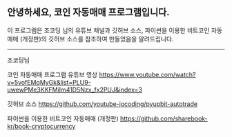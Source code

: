## 안녕하세요, 코인 자동매매 프로그램입니다.

이 프로그램은 조코딩 님의 유튜브 채널과 깃허브 소스,
파이썬을 이용한 비트코인 자동매매 (개정판)의 깃허브 소스를 참조하여
만들었음을 알려드립니다.

---
조코딩님

코인 자동매매 프로그램 유튜브 영상
<https://www.youtube.com/watch?v=5vofEMqMyGk&list=PLU9-uwewPMe3KKFMiIm41D5Nzx_fx2PUJ&index=3>

깃허브 소스
<https://github.com/youtube-jocoding/pyupbit-autotrade>

파이썬을 이용한 비트코인 자동매매 (개정판)
<https://github.com/sharebook-kr/book-cryptocurrency>
